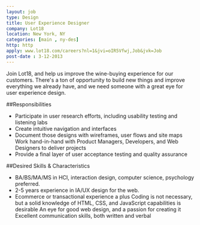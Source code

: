 ```yaml
---
layout: job
type: Design
title: User Experience Designer
company: Lot18
location: New York, NY
categories: [main , ny-des]
http: http
apply: www.lot18.com/careers?nl=1&jvi=oIR5Vfwj,Job&jvk=Job
post-date : 3-12-2013
---
```


Join Lot18, and help us improve the wine-buying experience for our customers. There's a ton of opportunity to build new things and improve everything we already have, and we need someone with a great eye for user experience design.
 
##Responsibilities

* Participate in user research efforts, including usability testing and listening labs
* Create intuitive navigation and interfaces
* Document those designs with wireframes, user flows and site maps Work hand-in-hand with Product Managers, Developers, and Web Designers to deliver projects
* Provide a final layer of user acceptance testing and quality assurance

##Desired Skills & Characteristics

* BA/BS/MA/MS in HCI, interaction design, computer science, psychology preferred.
* 2-5 years experience in IA/UX design for the web.
* Ecommerce or transactional experience a plus Coding is not necessary, but a solid knowledge of HTML, CSS, and JavaScript capabilities is desirable An eye for good web design, and a passion for creating it Excellent communication skills, both written and verbal
